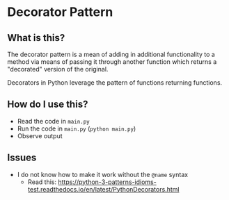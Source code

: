 # Decorator Pattern

## What is this?

The decorator pattern is a mean of adding in additional functionality to a method via means of passing it through another function which returns a "decorated" version of the original.

Decorators in Python leverage the pattern of functions returning functions.

## How do I use this?

- Read the code in `main.py`
- Run the code in `main.py` (`python main.py`) 
- Observe output

## Issues

- I do not know how to make it work without the `@name` syntax
    - Read this: https://python-3-patterns-idioms-test.readthedocs.io/en/latest/PythonDecorators.html
